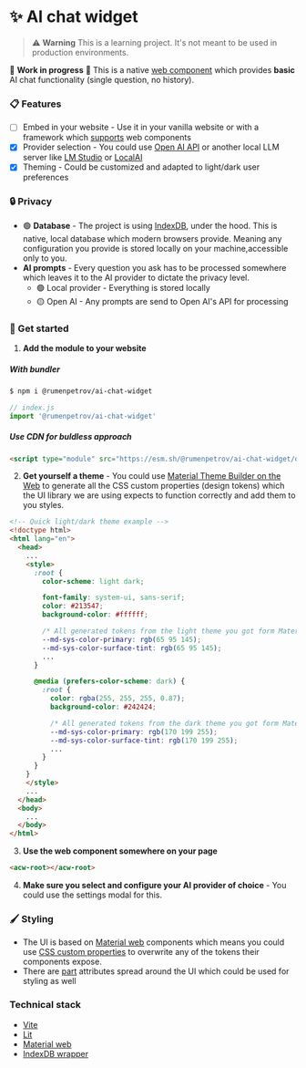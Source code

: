 # ✨ AI chat widget

>  ⚠️ **Warning** This is a learning project. It's not meant to be used in production environments.

🚧 **Work in progress** 🚧 This is a native [web component](https://developer.mozilla.org/en-US/docs/Web/API/Web_components) which provides **basic** AI chat functionality (single question, no history).

### 📋 Features
* [ ] Embed in your website - Use it in your vanilla website or with a framework which [supports](https://custom-elements-everywhere.com/) web components
* [x] Provider selection - You could use [Open AI API](https://platform.openai.com/) or another local LLM server like [LM Studio](https://lmstudio.ai/) or [LocalAI](https://localai.io/)
* [x] Theming - Could be customized and adapted to light/dark user preferences

### 🔒 Privacy

* 🟢 **Database** - The project is using [IndexDB](https://developer.mozilla.org/en-US/docs/Web/API/IndexedDB_API), under the hood. This is native, local database which modern browsers provide. Meaning any configuration you provide is stored locally on your machine,accessible only to you.
* **AI prompts** - Every question you ask has to be processed somewhere which leaves it to the AI provider to dictate the privacy level.
  * 🟢 Local provider - Everything is stored locally
  * 🟡 Open AI - Any prompts are send to Open AI's API for processing

### 🚀 Get started

1. **Add the module to your website**

##### With bundler
```sh
$ npm i @rumenpetrov/ai-chat-widget
```

```js
// index.js
import '@rumenpetrov/ai-chat-widget'
```

##### Use CDN for buldless approach

```html
<script type="module" src="https://esm.sh/@rumenpetrov/ai-chat-widget/dist/main.js"></script>
```

2. **Get yourself a theme** - You could use [Material Theme Builder on the Web](https://material-foundation.github.io/material-theme-builder/) to generate all the CSS custom properties (design tokens) which the UI library we are using expects to function correctly and add them to you styles.

```html
<!-- Quick light/dark theme example -->
<!doctype html>
<html lang="en">
  <head>
    ...
    <style>
      :root {
        color-scheme: light dark;

        font-family: system-ui, sans-serif;
        color: #213547;
        background-color: #ffffff;

        /* All generated tokens from the light theme you got form Material Theme Builder */
        --md-sys-color-primary: rgb(65 95 145);
        --md-sys-color-surface-tint: rgb(65 95 145);
        ...
      }

      @media (prefers-color-scheme: dark) {
        :root {
          color: rgba(255, 255, 255, 0.87);
          background-color: #242424;

          /* All generated tokens from the dark theme you got form Material Theme Builder */
          --md-sys-color-primary: rgb(170 199 255);
          --md-sys-color-surface-tint: rgb(170 199 255);
          ...
        }
      }
    }
    </style>
    ...
  </head>
  <body>
    ...
  </body>
</html>
```

3. **Use the web component somewhere on your page**

```html
<acw-root></acw-root>
```

4. **Make sure you select and configure your AI provider of choice** - You could use the settings modal for this.

### 🖌️ Styling

* The UI is based on [Material web](https://material-web.dev/) components which means you could use [CSS custom properties](https://material-web.dev/theming/material-theming/) to overwrite any of the tokens their components expose.
* There are [part](https://developer.mozilla.org/en-US/docs/Web/CSS/::part) attributes spread around the UI which could be used for styling as well

### Technical stack
* [Vite](https://vitejs.dev/)
* [Lit](https://lit.dev/)
* [Material web](https://material-web.dev/)
* [IndexDB wrapper](https://github.com/jakearchibald/idb)